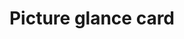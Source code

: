 ---
type: card
title: "Picture glance card"
sidebar_label: Picture glance
description: "The picture glance card shows an image and corresponding entity states as an icon"
---
